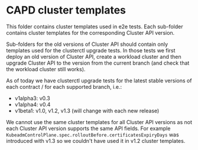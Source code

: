 # CAPD cluster templates

This folder contains cluster templates used in e2e tests. Each sub-folder contains cluster templates
for the corresponding Cluster API version.

Sub-folders for the old versions of Cluster API should contain only templates used for the clusterctl upgrade tests.
In those tests we first deploy an old version of Cluster API, create a workload cluster and then upgrade Cluster API
to the version from the current branch (and check that the workload cluster still works).

As of today we have clusterctl upgrade tests for the latest stable versions of each contract / for each supported branch, i.e.:
* v1alpha3: v0.3
* v1alpha4: v0.4
* v1beta1: v1.0, v1.2, v1.3 (will change with each new release)

We cannot use the same cluster templates for all Cluster API versions as not each Cluster API version supports
the same API fields. For example `KubeadmControlPlane.spec.rolloutBefore.certificatesExpiryDays` was introduced 
with v1.3 so we couldn't have used it in v1.2 cluster templates.
